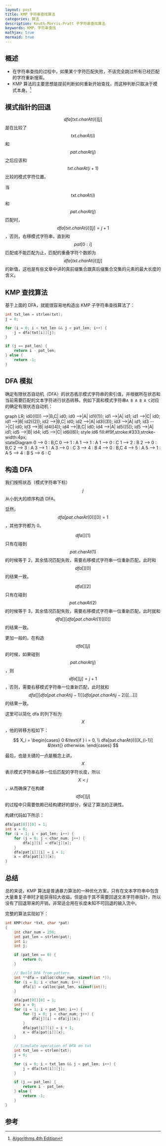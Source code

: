```yaml
---
layout: post
title: KMP 字符串查找算法
categories: 算法
description: Knuth-Morris-Pratt 子字符串查找算法
keywords: KMP，字符串查找
mathjax: true
mermaid: true
---
```


## 概述

- 在字符串查找的过程中，如果某个字符匹配失败，不该完全跳过所有已经匹配的字符重新搜索。
- KMP 算法的主要思想是提前判断如何重新开始查找，而这种判断只取决于模式本身。[^1]

## 模式指针的回退

$$dfa[txt.charAt(i)][j]$$ 是在比较了 $$txt.charAt(i)$$ 和 $$pat.charAt(j)$$ 之后应该和 $$txt.charAt(i + 1)$$ 比较的模式字符位置。

当 $$txt.charAt(i)$$ 和 $$pat.charAt(j)$$ 匹配时，$$dfa[txt.charAt(i)][j] = j + 1$$，否则，右移模式字符串，直到和 $$pat[0:i]$$ 匹配或不能匹配为止，匹配的重叠字符个数即为 $$dfa[txt.charAt(i)][j]$$ 的新值，这也是有些文章中讲的真前缀集合跟真后缀集合交集的元素的最大长度的含义。

## KMP 查找算法

基于上面的 DFA，就能很容易地构造出 KMP 子字符串查找算法了：

```c
int txt_len = strlen(txt);
j = 0;

for (i = 0; i < txt_len && j < pat_len; i++) {
    j = dfa[txt[i]][j];
}

if (j == pat_len) {
    return i - pat_len;
} else {
    return -1;
}
```

## DFA 模拟

确定有限状态自动机（DFA）的状态表示模式字符串的索引值，并根据所在状态和当前需要匹配的文本字符进行状态转移。例如下面和模式字符串`A B A B A C`对应的确定有限状态自动机：

<div class="mermaid">
graph LR;
  id0((0)) -->|B,C| id0;
  id0 -->|A| id1((1));
  id1 -->|A| id1;
  id1 -->|C| id0;
  id1 -->|B| id2((2));
  id2 -->|B,C| id0;
  id2 -->|A| id3((3));
  id3 -->|A| id1;
  id3 -->|C| id0;
  id3 -->|B| id4((4));
  id4 -->|B,C| id0;
  id4 -->|A| id5((5));
  id5 -->|A| id1;
  id5 -->|B| id4;
  id5 -->|C| id6((6));
  style id6 fill:#f9f,stroke:#333,stroke-width:4px;
</div>

<div class="mermaid">
stateDiagram
  0 --> 0 : B,C
  0 --> 1 : A
  1 --> 1 : A
  1 --> 0 : C
  1 --> 2 : B
  2 --> 0 : B,C
  2 --> 3 : A
  3 --> 1 : A
  3 --> 0 : C
  3 --> 4 : B
  4 --> 0 : B,C
  4 --> 5 : A
  5 --> 1 : A
  5 --> 4 : B
  5 --> 6 : C
</div>

## 构造 DFA

我们按照状态（模式字符串下标）$$j$$ 从小到大的顺序构造 DFA。

显然，$$dfa[pat.charAt(0)][0] = 1$$，其他字符都为 0。

$$dfa[][1]$$ 只有在碰到 $$pat.charAt(1)$$ 的时候等于 2，其余情况匹配失败，需要右移模式字符串一位重新匹配，此时和 $$dfa[][0]$$ 的结果一致。

$$dfa[][2]$$ 只有在碰到 $$pat.charAt(2)$$ 的时候等于 3，其余情况匹配失败，需要右移模式字符串一位重新匹配，此时就和 $$dfa[][dfa[pat.charAt(1)][0]]$$ 的结果一致。

更加一般的，在构造 $$dfa[][j]$$ 的时候，如果碰到 $$pat.charAt(j)$$，则 $$dfa[][j] = j + 1$$，否则，需要右移模式字符串一位重新匹配，此时就和 $$dfa[][dfa[pat.charAt(j - 1)][dfa[pat.charAt(j - 2)][...]]]$$ 的结果一致。

这里可以简化 dfa 的列下标为 $$X$$，他的转移方程如下：

$$
X_i = \begin{cases}
  0 &\text{if } i = 0, \\
  dfa[pat.charAt(i)][X_{i-1}] &\text{} otherwise.
\end{cases}
$$

最后，也是关键的一点是概念上讲，$$X$$ 表示模式字符串右移一位后匹配的字符长度，所以 $$X < j$$，从而确保了在构建 $$dfa[][j]$$ 的过程中只需要依赖已经构建好的部分，保证了算法的正确性。

构建代码如下所示：

```c
dfa[pat[0]][0] = 1;
int x = 0;
for (i = 1; i < pat_len; i++) {
    for (j = 0; j < char_num; j++) {
        dfa[j][i] = dfa[j][x];
    }
    dfa[pat[i]][i] = i + 1;
    x = dfa[pat[i]][x];
}
```
## 总结

总的来说，KMP 算法是普通暴力算法的一种优化方案，只有在文本字符串中包含大量重复子串时才能获得较大收益。但是由于其不需要回退文本字符串指针，所以没有了回退带来的开销，非常适合用在长度未知不可回退的输入流中。

完整的算法实现如下：

```c
int KMP(char *txt, char *pat)
{
    int char_num = 256;
    int pat_len = strlen(pat);
    int i;
    int j;

    if (pat_len == 0) {
        return 0;
    }

    // Build DFA from pattern
    int **dfa = calloc(char_num, sizeof(int *));
    for (i = 0; i < char_num; i++) {
        dfa[i] = calloc(pat_len, sizeof(int));
    }

    dfa[pat[0]][0] = 1;
    int x = 0;
    for (i = 1; i < pat_len; i++) {
        for (j = 0; j < char_num; j++) {
            dfa[j][i] = dfa[j][x];
        }
        dfa[pat[i]][i] = i + 1;
        x = dfa[pat[i]][x];
    }

    // Simulate operation of DFA on txt
    int txt_len = strlen(txt);
    j = 0;

    for (i = 0; i < txt_len && j < pat_len; i++) {
        j = dfa[txt[i]][j];
    }

    if (j == pat_len) {
        return i - pat_len;
    } else {
        return -1;
    }
}
```

## 参考
[^1]: [Algorithms 4th Edition](../Algorithms_4th_Edition.pdf)
